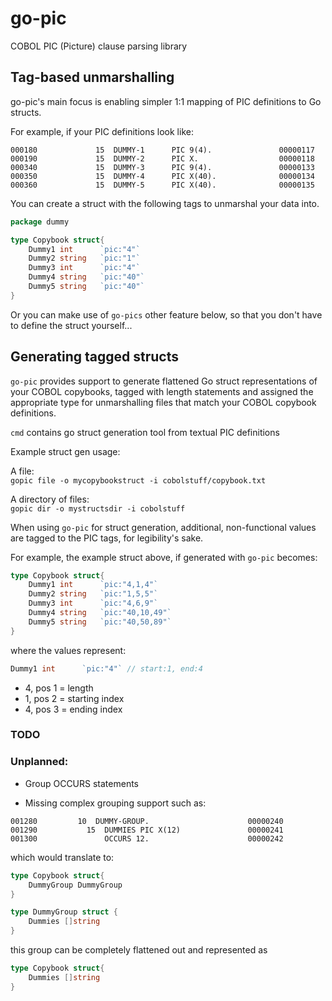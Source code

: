 # go-pic
COBOL PIC (Picture) clause parsing library

## Tag-based unmarshalling 

go-pic's main focus is enabling simpler 1:1 mapping of PIC definitions to Go structs. 

For example, if your PIC definitions look like:
```
000180             15  DUMMY-1      PIC 9(4).               00000117
000190             15  DUMMY-2      PIC X.                  00000118
000340             15  DUMMY-3      PIC 9(4).               00000133
000350             15  DUMMY-4      PIC X(40).              00000134
000360             15  DUMMY-5      PIC X(40).              00000135
```
You can create a struct with the following tags to unmarshal your data into.
```go
package dummy 

type Copybook struct{
    Dummy1 int      `pic:"4"`
    Dummy2 string   `pic:"1"`
    Dummy3 int      `pic:"4"`
    Dummy4 string   `pic:"40"`
    Dummy5 string   `pic:"40"`
}
```

Or you can make use of `go-pics` other feature below, so that you don't have to define the struct yourself...

## Generating tagged structs

`go-pic` provides support to generate flattened Go struct representations of your COBOL copybooks, tagged with length statements and assigned the appropriate type for unmarshalling files that match your COBOL copybook definitions.

`cmd` contains go struct generation tool from textual PIC definitions

Example struct gen usage:  

A file:  
`gopic file -o mycopybookstruct -i cobolstuff/copybook.txt`

A directory of files:  
`gopic dir -o mystructsdir -i cobolstuff`

When using `go-pic` for struct generation, additional, non-functional values are tagged to the PIC tags, for legibility's sake. 

For example, the example struct above, if generated with `go-pic` becomes:

```go
type Copybook struct{
    Dummy1 int      `pic:"4,1,4"`
    Dummy2 string   `pic:"1,5,5"`
    Dummy3 int      `pic:"4,6,9"`
    Dummy4 string   `pic:"40,10,49"`
    Dummy5 string   `pic:"40,50,89"`
}
```

where the values represent:
```go
Dummy1 int      `pic:"4"` // start:1, end:4
```
- 4, pos 1 = length
- 1, pos 2 = starting index
- 4, pos 3 = ending index

### TODO

### Unplanned: 
- Group OCCURS statements

- Missing complex grouping support such as:
```
001280         10  DUMMY-GROUP.                      00000240
001290           15  DUMMIES PIC X(12)               00000241
001300               OCCURS 12.                      00000242
```
which would translate to:
```go
type Copybook struct{
    DummyGroup DummyGroup 
}

type DummyGroup struct {
    Dummies []string
}
```
this group can be completely flattened out and represented as
```go
type Copybook struct{
    Dummies []string 
}
```
